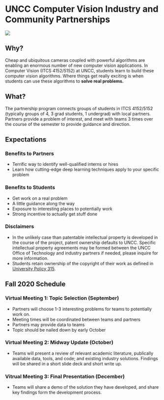 
# UNCC Computer Vision Industry and Community Partnerships

![](graphics/industry_partner_lander.gif)

## Why?
Cheap and ubiquitous cameras coupled with powerful algorithms are enabling an enormous number of new computer vision applications. In Computer Vision (ITCS 4152/5152) at UNCC, students learn to build these computer vision algorithms. Where things get really exciting is when students can use these algorithms to **solve real problems.** 

## What?
The partnership program connects groups of students in ITCS 4152/5152 (typically groups of 4, 3 grad students, 1 undergrad) with local partners. Partners provide a problem of interest, and meet with teams 3 times over the course of the semester to provide guidance and direction. 

## Expectations

### Benefits to Partners
- Terrific way to identify well-qualified interns or hires
- Learn how cutting-edge deep learning techniques apply to your specific problem

### Benefits to Students
- Get work on a real problem
- A little guidance along the way
- Exposure to interesting places to potentially work
- Strong incentive to actually get stuff done

### Disclaimers
- In the unlikely case than patentable intellectual property is developed in the course of the project, patent ownership defaults to UNCC. Specific intellectual property agreements may be formed between the UNCC Office of Technology and industry partners if needed, please inquire for more information. 
- Students retain ownership of the copyright of their work as defined in [University Policy 315](https://legal.uncc.edu/policies/up-315#V.D). 

## Fall 2020 Schedule


### Virtual Meeting 1: Topic Selection (September)
- Partners will choose 1-3 interesting problems for teams to potentially work on.
- Meeting times will be coordinated between teams and partners
- Partners may provide data to teams
- Topic should be nailed down by early October

### Virtual Meeting 2: Midway Update (October)
- Teams will present a review of relevant academic literature, publically available data, tools, and code; and existing industry solutions. Findings will be shared in a short slide deck and short write up.

### Vitrual Meeting 3: Final Presentation (December)
- Teams will share a demo of the solution they have developed, and share key findings form the development process. 
